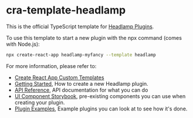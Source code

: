 # cra-template-headlamp

This is the official TypeScript template for [Headlamp Plugins](https://github.com/kinvolk/headlamp).

To use this template to start a new plugin with the npx command (comes with Node.js):

```sh
npx create-react-app headlamp-myfancy --template headlamp
```

For more information, please refer to:

- [Create React App Custom Templates](https://create-react-app.dev/docs/custom-templates/)
- [Getting Started](https://kinvolk.io/docs/headlamp/latest/development/plugins/), How to create a new Headlamp plugin.
- [API Reference](https://kinvolk.io/docs/headlamp/latest/development/api/), API documentation for what you can do
- [UI Component Storybook](https://kinvolk.io/docs/headlamp/latest/development/storybook/), pre-existing components you can use when creating your plugin.
- [Plugin Examples](https://kinvolk.io/docs/headlamp/latest/development/plugins/examples/), Example plugins you can look at to see how it's done.
